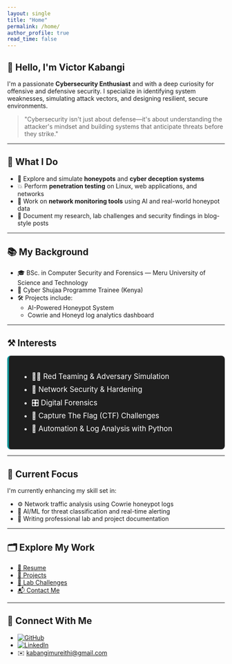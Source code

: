 ```yaml
---
layout: single
title: "Home"
permalink: /home/
author_profile: true
read_time: false
---
```


## 👋 Hello, I'm Victor Kabangi

I'm a passionate **Cybersecurity Enthusiast** and with a deep curiosity for offensive and defensive security. I specialize in identifying system weaknesses, simulating attack vectors, and designing resilient, secure environments.

> "Cybersecurity isn't just about defense—it's about understanding the attacker's mindset and building systems that anticipate threats before they strike."

---

## 🔭 What I Do

- 🧠 Explore and simulate **honeypots** and **cyber deception systems**
- 💥 Perform **penetration testing** on Linux, web applications, and networks
- 📡 Work on **network monitoring tools** using AI and real-world honeypot data
- 🎯 Document my research, lab challenges and security findings in blog-style posts

---

## 📚 My Background

- 🎓 BSc. in Computer Security and Forensics — Meru University of Science and Technology
- 🔐 Cyber Shujaa Programme Trainee (Kenya)
- 🛠️ Projects include:
  - AI-Powered Honeypot System
  - Cowrie and Honeyd log analytics dashboard

---

## ⚒️ Interests

<div style="background-color:#1e1e1e; border-left: 4px solid #0a9396; padding: 1rem 1.5rem; border-radius: 8px; font-size: 1.05rem; line-height: 1.8; color: #ffffff;">

- 🕵️‍♂️ Red Teaming & Adversary Simulation  
- 🧱 Network Security & Hardening  
- 🎛️ Digital Forensics 
- 🧪 Capture The Flag (CTF) Challenges  
- 🔄 Automation & Log Analysis with Python

</div>

---

## 🚀 Current Focus

I'm currently enhancing my skill set in:

- ⚙️ Network traffic analysis using Cowrie honeypot logs  
- 🤖 AI/ML for threat classification and real-time alerting
- 📄 Writing professional lab and project documentation

---

## 🗂️ Explore My Work

- [📄 Resume](/resume/)
- [💼 Projects](/projects/)
- [🔐 Lab Challenges](/labs/)
- [📬 Contact Me](/contact/)

---

## 🔗 Connect With Me

- [![GitHub](https://img.shields.io/badge/GitHub-000?style=for-the-badge&logo=github)](https://github.com/VKabangi)
- [![LinkedIn](https://img.shields.io/badge/LinkedIn-0077B5?style=for-the-badge&logo=linkedin)](https://www.linkedin.com/in/victormuriithi/)
- ✉️ [kabangimureithi@gmail.com](mailto:kabangimureithi@gmail.com)

